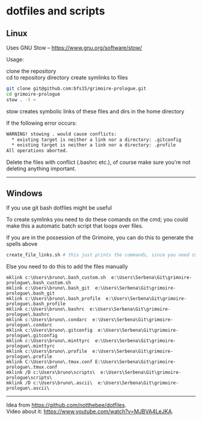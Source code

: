 
# dotfiles and scripts

## Linux

Uses GNU Stow – <https://www.gnu.org/software/stow/>

Usage:

clone the repository  
cd to repository directory
create symlinks to files

```bash
git clone git@github.com:bfs15/grimoire-prologue.git
cd grimoire-prologue
stow . -t ~
```

stow creates symbolic links of these files and dirs in the home directory

If the following error occurs:

```bash
WARNING! stowing . would cause conflicts:                                                                * existing target is neither a link nor a directory: .bashrc
  * existing target is neither a link nor a directory: .gitconfig
  * existing target is neither a link nor a directory: .profile
All operations aborted.
```

Delete the files with conflict (.bashrc etc.), of course make sure you're not deleting anything important.

----------------------------

## Windows

If you use git bash dotfiles might be useful

To create symlinks you need to do these comands on the cmd; you could make this a automatic batch script that loops over files.

If you are in the possession of the Grimoire, you can do this to generate the spells above

```bash
create_file_links.sh # this just prints the commands, since you need cmd and adm permissions on windows
```

Else you need to do this to add the files manually

```batch
mklink c:\Users\bruno\.bash_custom.sh  e:\Users\Serbena\Git\grimoire-prologue\.bash_custom.sh
mklink c:\Users\bruno\.bash_git  e:\Users\Serbena\Git\grimoire-prologue\.bash_git
mklink c:\Users\bruno\.bash_profile  e:\Users\Serbena\Git\grimoire-prologue\.bash_profile
mklink c:\Users\bruno\.bashrc  e:\Users\Serbena\Git\grimoire-prologue\.bashrc
mklink c:\Users\bruno\.condarc  e:\Users\Serbena\Git\grimoire-prologue\.condarc
mklink c:\Users\bruno\.gitconfig  e:\Users\Serbena\Git\grimoire-prologue\.gitconfig
mklink c:\Users\bruno\.minttyrc  e:\Users\Serbena\Git\grimoire-prologue\.minttyrc
mklink c:\Users\bruno\.profile  e:\Users\Serbena\Git\grimoire-prologue\.profile
mklink C:\Users\bruno\.tmux.conf E:\Users\Serbena\Git\grimoire-prologue\.tmux.conf
mklink /D c:\Users\bruno\scripts\  e:\Users\Serbena\Git\grimoire-prologue\scripts\
mklink /D c:\Users\bruno\.ascii\  e:\Users\Serbena\Git\grimoire-prologue\.ascii\
```


----------------------------

Idea from <https://github.com/notthebee/dotfiles>.  
Video about it: <https://www.youtube.com/watch?v=MJBVA4LeJKA>.  
